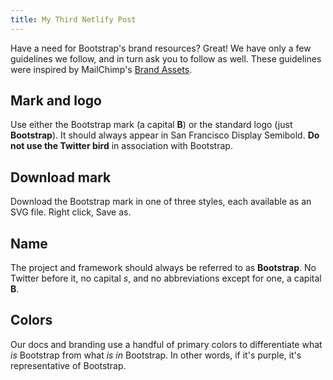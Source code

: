 ```yaml
---
title: My Third Netlify Post
---
```

Have a need for Bootstrap's brand resources? Great! We have only a few guidelines we follow, and in turn ask you to follow as well. These guidelines were inspired by MailChimp's [Brand Assets](https://mailchimp.com/about/brand-assets/).

## Mark and logo

Use either the Bootstrap mark (a capital **B**) or the standard logo (just **Bootstrap**). It should always appear in San Francisco Display Semibold. **Do not use the Twitter bird** in association with Bootstrap.


## Download mark

Download the Bootstrap mark in one of three styles, each available as an SVG file. Right click, Save as.


## Name

The project and framework should always be referred to as **Bootstrap**. No Twitter before it, no capital _s_, and no abbreviations except for one, a capital **B**.


## Colors

Our docs and branding use a handful of primary colors to differentiate what *is* Bootstrap from what *is in* Bootstrap. In other words, if it's purple, it's representative of Bootstrap.
